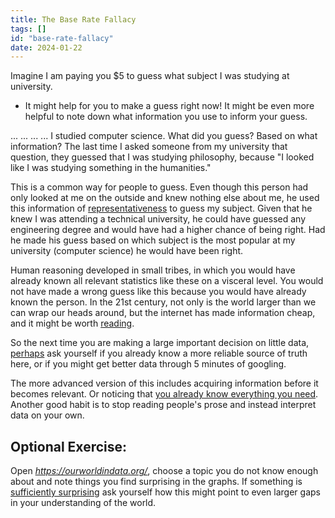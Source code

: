 ```yaml
---
title: The Base Rate Fallacy
tags: []
id: "base-rate-fallacy"
date: 2024-01-22
---
```





Imagine I am paying you \$5 to guess what subject I was studying at
university.

-   It might help for you to make a guess right now! It might be even
    more helpful to note down what information you use to inform your
    guess.

... ... ... ... I studied computer science. What did you guess? Based on
what information? The last time I asked someone from my university that
question, they guessed that I was studying philosophy, because "I looked
like I was studying something in the humanities."

This is a common way for people to guess. Even though this person had
only looked at me on the outside and knew nothing else about me, he used
this information of
[representativeness](https://en.wikipedia.org/wiki/Representativeness_heuristic)
to guess my subject. Given that he knew I was attending a technical
university, he could have guessed any engineering degree and would have
had a higher chance of being right. Had he made his guess based on which
subject is the most popular at my university (computer science) he would
have been right.

Human reasoning developed in small tribes, in which you would have
already known all relevant statistics like these on a visceral level.
You would not have made a wrong guess like this because you would have
already known the person. In the 21st century, not only is the world
larger than we can wrap our heads around, but the internet has made
information cheap, and it might be worth
[reading](https://wikipedia.org/).

So the next time you are making a large important decision on little
data,
[perhaps](https://slatestarcodex.com/2014/03/24/should-you-reverse-any-advice-you-hear/)
ask yourself if you already know a more reliable source of truth here,
or if you might get better data through 5 minutes of googling.

The more advanced version of this includes acquiring information before
it becomes relevant. Or noticing that [you already know everything you
need](https://www.lesswrong.com/posts/L32LHWzy9FzSDazEg/motivated-stopping-and-motivated-continuation).
Another good habit is to stop reading people's prose and instead
interpret data on your own.

Optional Exercise:
------------------

Open *<https://ourworldindata.org/>*, choose a topic you do not know
enough about and note things you find surprising in the graphs. If
something is [sufficiently
surprising](https://www.lesswrong.com/s/zpCiuR4T343j9WkcK/p/5JDkW4MYXit2CquLs)
ask yourself how this might point to even larger gaps in your
understanding of the world.
